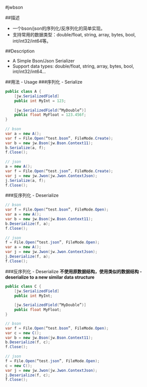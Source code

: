 #jwbson

##描述
* 一个bson/json的序列化/反序列化的简单实现。
* 支持常用的数据类型：double/float, string, array, bytes, bool, int/int32/int64等。

##Description
* A Simple Bson/Json Serializer
* Support data types: double/float, string, array, bytes, bool, int/int32/int64...

##用法 - Usage
###序列化 - Serialize
```csharp
public class A {
	[jw.SerializedField]
	public int MyInt = 123;
	
	[jw.SerializedField(“MyDouble”)]
	public float MyFloat = 123.456f;
}
	
// bson
var a = new A();
var f = File.Open(“test.bson”, FileMode.Create);
var b = new jw.Bson(jw.Bson.Context11);
b.Serialize(a, f);
f.Close();
	
// json
a = new A();
var f = File.Open(“test.json”, FileMode.Create);
var j = new jw.Jwon(jw.Jwon.ContextJson);
j.Serialize(a, f);
f.Close();
```
	
###反序列化 - Deserialize
	
```csharp
// bson
var f = File.Open(“test.bson”, FileMode.Open);
var a = new A();
var b = new jw.Bson(jw.Bson.Context11);
b.Deserialize(f, a);
f.Close();
	
// json
f = File.Open(“test.json”, FileMode.Open);
var a = new A();
var j = new jw.Jwon(jw.Jwon.ContextJson);
j.Deserialize(f, a);
f.Close();
```
	
###反序列化 - Deserialize
__不使用原数据结构，使用类似的数据结构 - deserialize to a new similar data structure__

```csharp
public class C {
	[jw.SerializedField]
	public int MyInt;
	
	[jw.SerializedField(“MyDouble”)]
	public float MyFloat;
}

// bson
var f = File.Open(“test.bson”, FileMode.Open);
var c = new C();
var b = new jw.Bson(jw.Bson.Context11);
b.Deserialize(f, c);
f.Close();
	
// json
f = File.Open(“test.json”, FileMode.Open);
c = new C();
var j = new jw.Jwon(jw.Jwon.ContextJson);
j.Deserialize(f, c);
f.Close();
```
